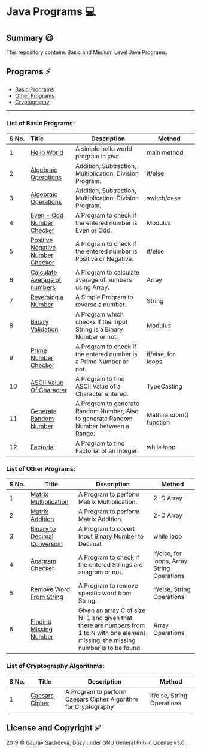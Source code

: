 # Java Programs :computer:

## Summary :smiley:
This repository contains Basic and Medium Level Java Programs.

## Programs :zap:
- [Basic Programs](#List-of-Basic-Programs)
- [Other Programs](#List-of-Other-Programs)
- [Cryptography](#list-of-cryptography-algorithms)

___

### List of Basic Programs:

| S.No. | Title                                                        | Description                                                  | Method                 |
| ----- | :----------------------------------------------------------- | ------------------------------------------------------------ | ---------------------- |
| 1     | [Hello World](/Basic-Java/HelloWorld.java)                   | A simple hello world program in java.                        | main method            |
| 2     | [Algebraic Operations](/Basic-Java/AlgebraicOperations.java) | Addition, Subtraction, Multiplication, Division Program.     | if/else                |
| 3     | [Algebraic Operations](/Basic-Java/AlgrebraicOperationsSwitchCase.java) | Addition, Subtraction, Multiplication, Division Program.     | switch/case            |
| 4     | [Even - Odd Number Checker](/Basic-Java/EvenOdd.java)        | A Program to check if the entered number is Even or Odd.     | Modulus                |
| 5     | [Positive Negative Number Checker](/Basic-Java/PositiveNegative.java) | A Program to check if the entered number is Positive or Negative. | if/else                |
| 6     | [Calculate Average of numbers](/Basic-Java/CalculateAverageWithArray.java) | A Program to calculate average of numbers using Array.       | Array                  |
| 7     | [Reversing a Number](/Basic-Java/ReverseNumber.java)         | A Simple Program to reverse a number.                        | String                 |
| 8     | [Binary Validation](/Basic-Java/ValidateBinary.java)         | A Program which checks if the Input String is a Binary Number or not. | Modulus                |
| 9     | [Prime Number Checker](/Basic-Java/PrimeNumberChecker.java)  | A Program to check if the entered number is a Prime Number or not. | if/else, for loops     |
| 10    | [ASCII Value Of Character](/Basic-Java/AsciiOfCharacter.java) | A Program to find ASCII Value of a Character entered.        | TypeCasting            |
| 11    | [Generate Random Number](/Basic-Java/RandomNumberGeneration.java) | A Program to generate Random Number, Also to generate Random Number between a Range. | Math.random() function |
| 12    | [Factorial](/Basic-Java/Factorial.java)                      | A Program to find Factorial of an Integer.                   | while loop             |

### List of Other Programs:

| S.No. | Title                                                        | Description                                                  | Method                                       |
| ----- | ------------------------------------------------------------ | ------------------------------------------------------------ | -------------------------------------------- |
| 1     | [Matrix Multiplication](/Other-Java-Programs/MatrixMultiplication.java) | A Program to perform Matrix Multiplication.                  | 2-D Array                                    |
| 2     | [Matrix Addition](/Other-Java-Programs/MatrixAddition.java)  | A Program to perform Matrix Addition.                        | 2-D Array                                    |
| 3     | [Binary to Decimal Conversion](/Other-Java-Programs/BinaryToDecimal.java) | A Program to covert Input Binary Number to Decimal.          | while loop                                   |
| 4     | [Anagram Checker](/Other-Java-Programs/Anagram.java)         | A Program to check if the entered Strings are anagram or not. | if/else, for loops, Array, String Operations |
| 5     | [Remove Word From String](/Other-Java-Programs/RemoveWordFromString.java) | A Program to remove specific word from String.               | if/else, String Operations                   |
| 6     | [Finding Missing Number](/Other-Java-Programs/FindingMissingNumberInArray.java) | Given an array C of size N-1 and given that there are numbers from 1 to N with one element missing, the missing number is to be found. | Array Operations                             |

### List of Cryptography Algorithms:

| S.No. | Title                                        | Description                                                  | Method                     |
| ----- | -------------------------------------------- | ------------------------------------------------------------ | -------------------------- |
| 1     | [Caesars Cipher](/Crypto/CaesarsCipher.java) | A Program to perform Caesars Cipher Algorithm for Cryptography | if/else, String Operations |



## License and Copyright :white_check_mark:

2019 &copy; Gaurav Sachdeva, Dozy under [GNU General Public License v3.0
](LICENSE).
